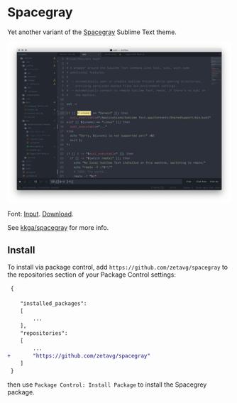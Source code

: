 # Spacegray

Yet another variant of the [Spacegray](http://kkga.github.io/spacegray/) Sublime Text theme.

![](screenshots/spacegray-v2.png)

Font: [Input](http://input.fontbureau.com/). [Download](http://input.fontbureau.com/download/).

See [kkga/spacegray](https://github.com/kkga/spacegray) for more info.

## Install

To install via package control, add `https://github.com/zetavg/spacegray` to the repositories section of your Package Control settings:

```diff
 {
 
 	"installed_packages":
 	[
 		...
 	],
 	"repositories":
 	[
 		...
+		"https://github.com/zetavg/spacegray"
 	]
 }
```
then use `Package Control: Install Package` to install the Spacegrey package.
